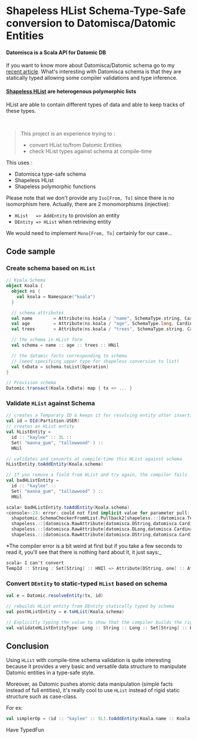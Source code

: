 # Shapeless HList Schema-Type-Safe conversion to Datomisca/Datomic Entities

#### Datomisca is a Scala API for Datomic DB

If you want to know more about Datomisca/Datomic schema go to my [recent article](http://mandubian.com/2013/03/04/datomisca-schema/). What's interesting with Datomisca schema is that they are statically typed allowing some compiler validations and type inference.

#### [Shapeless HList](https://github.com/milessabin/shapeless) are heterogenous polymorphic lists 

HList are able to contain different types of data and able to keep tracks of these types.

<br/>

>This project is an experience trying to :
>
>- convert HList to/from Datomic Entities
>- check HList types against schema at compile-time

This uses :

- Datomisca type-safe schema
- Shapeless HList
- Shapeless polymorphic functions

Please note that we don't provide any `Iso[From, To]` since there is no isomorphism here.
Actually, there are 2 monomorphisms (injective):

- `HList   => AddEntity` to provision an entity 
- `DEntity => HList` when retrieving entity

We would need to implement `Mono[From, To]` certainly for our case...

## Code sample

### Create schema based on `HList`

```scala
// Koala Schema
object Koala {
  object ns {
    val koala = Namespace("koala")
  }

  // schema attributes
  val name        = Attribute(ns.koala / "name", SchemaType.string, Cardinality.one).withDoc("Koala's name")
  val age         = Attribute(ns.koala / "age", SchemaType.long, Cardinality.one).withDoc("Koala's age")
  val trees       = Attribute(ns.koala / "trees", SchemaType.string, Cardinality.many).withDoc("Koala's trees")

  // the schema in HList form
  val schema = name :: age :: trees :: HNil

  // the datomic facts corresponding to schema 
  // (need specifying upper type for shapeless conversion to list)
  val txData = schema.toList[Operation]
}

// Provision schema
Datomic.transact(Koala.txData) map { tx => ... }
```

### Validate `HList` against Schema

```scala
// creates a Temporary ID & keeps it for resolving entity after insertion
val id = DId(Partition.USER)
// creates an HList entity 
val hListEntity = 
  id :: "kaylee" :: 3L :: 
  Set( "manna_gum", "tallowwood" ) :: 
  HNil

// validates and converts at compile-time this HList against schema
hListEntity.toAddEntity(Koala.schema)

// If you remove a field from HList and try again, the compiler fails
val badHListEntity = 
  id :: "kaylee" :: 
  Set( "manna_gum", "tallowwood" ) :: 
  HNil

scala> badHListEntity.toAddEntity(Koala.schema)
<console>:23: error: could not find implicit value for parameter pull: 
  shapotomic.SchemaCheckerFromHList.Pullback2[shapeless.::[datomisca.TempId,shapeless.::[String,shapeless.::[scala.collection.immutable.Set[String],shapeless.HNil]]],
  shapeless.::[datomisca.RawAttribute[datomisca.DString,datomisca.CardinalityOne.type],
  shapeless.::[datomisca.RawAttribute[datomisca.DLong,datomisca.CardinalityOne.type],
  shapeless.::[datomisca.RawAttribute[datomisca.DString,datomisca.CardinalityMany.type],shapeless.HNil]]],datomisca.AddEntity]
```

*The compiler error is a bit weird at first but if you take a few seconds to read it, you'll see that there is nothing hard about it, it just says:_

```scala
scala> I can't convert 
TempId :: String : Set[String] :: HNIl => Attribute[DString, one] :: Attribute[DLong, one] :: Attribute[DString, many] :: HNil
```

### Convert `DEntity` to static-typed `HList` based on schema

```scala
val e = Datomic.resolveEntity(tx, id)

// rebuilds HList entity from DEntity statically typed by schema
val postHListEntity = e.toHList(Koala.schema)

// Explicitly typing the value to show that the compiler builds the right typed HList from schema
val validateHListEntityType: Long :: String :: Long :: Set[String] :: HNil = postHListEntity
```

## Conclusion

Using `HList` with compile-time schema validation is quite interesting because it provides a very basic and versatile data structure to manipulate Datomic entities in a type-safe style.

Moreover, as Datomic pushes atomic data manipulation (simple facts instead of full entities), it's really cool to use `HList` instead of rigid static structure such as case-class. 

For ex:

```scala
val simplerOp = (id :: "kaylee" :: 5L).toAddEntity(Koala.name :: Koala.age :: HNil)
```

Have TypedFun